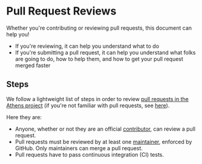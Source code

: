 # Pull Request Reviews

Whether you're contributing or reviewing pull requests, this document can help you!

- If you're reviewing, it can help you understand what to do
- If you're submitting a pull request, it can help you understand what folks
are going to do, how to help them, and how to get your pull request
merged faster

## Steps

We follow a lightweight list of steps in order to review 
[pull requests in the Athens project](https://github.com/gomods/athens/pulls)
(if you're not familiar with pull requests, see 
[here](https://help.github.com/articles/about-pull-requests/)).

Here they are:

- Anyone, whether or not they are an official [contributor](https://github.com/orgs/gomods/teams/contributors),
  can review a pull request.
- Pull requests must be reviewed by at least one 
  [maintainer](https://github.com/orgs/gomods/teams/maintainers), enforced by GitHub.
  Only maintainers can merge a pull request.
- Pull requests have to pass continuous integration (CI) tests.


